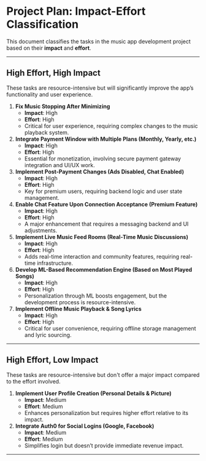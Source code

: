 # Project Plan: Impact-Effort Classification

This document classifies the tasks in the music app development project based on their **impact** and **effort**.

---

## **High Effort, High Impact**
These tasks are resource-intensive but will significantly improve the app’s functionality and user experience.
1. **Fix Music Stopping After Minimizing**  
   - **Impact**: High  
   - **Effort**: High  
   - Critical for user experience, requiring complex changes to the music playback system.
2. **Integrate Payment Window with Multiple Plans (Monthly, Yearly, etc.)**  
   - **Impact**: High  
   - **Effort**: High  
   - Essential for monetization, involving secure payment gateway integration and UI/UX work.
3. **Implement Post-Payment Changes (Ads Disabled, Chat Enabled)**  
   - **Impact**: High  
   - **Effort**: High  
   - Key for premium users, requiring backend logic and user state management.
4. **Enable Chat Feature Upon Connection Acceptance (Premium Feature)**  
   - **Impact**: High  
   - **Effort**: High  
   - A major enhancement that requires a messaging backend and UI adjustments.
5. **Implement Live Music Feed Rooms (Real-Time Music Discussions)**  
   - **Impact**: High  
   - **Effort**: High  
   - Adds real-time interaction and community features, requiring real-time infrastructure.
6. **Develop ML-Based Recommendation Engine (Based on Most Played Songs)**  
   - **Impact**: High  
   - **Effort**: High  
   - Personalization through ML boosts engagement, but the development process is resource-intensive.
7. **Implement Offline Music Playback & Song Lyrics**  
   - **Impact**: High  
   - **Effort**: High  
   - Critical for user convenience, requiring offline storage management and lyric sourcing.

---
## **High Effort, Low Impact**
These tasks are resource-intensive but don't offer a major impact compared to the effort involved.

1. **Implement User Profile Creation (Personal Details & Picture)**  
   - **Impact**: Medium  
   - **Effort**: Medium  
   - Enhances personalization but requires higher effort relative to its impact.
2. **Integrate Auth0 for Social Logins (Google, Facebook)**  
   - **Impact**: Medium  
   - **Effort**: Medium  
   - Simplifies login but doesn’t provide immediate revenue impact.

---
